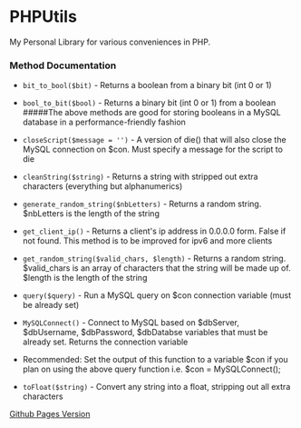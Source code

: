 # PHPUtils
My Personal Library for various conveniences in PHP.

### Method Documentation
  - `bit_to_bool($bit)` - Returns a boolean from a binary bit (int 0 or 1)
  - `bool_to_bit($bool)` - Returns a binary bit (int 0 or 1) from a boolean
#####The above methods are good for storing booleans in a MySQL database in a performance-friendly fashion
 
  - `closeScript($message = '')` - A version of die() that will also close the MySQL connection on $con. Must specify a message for the script to die
  - `cleanString($string)` - Returns a string with stripped out extra characters (everything but alphanumerics)
  - `generate_random_string($nbLetters)` - Returns a random string. $nbLetters is the length of the string
  - `get_client_ip()` - Returns a client's ip address in 0.0.0.0 form. False if not found. This method is to be improved for ipv6 and more clients
  - `get_random_string($valid_chars, $length)` - Returns a random string. $valid_chars is an array of characters that the string will be made up of. $length is the length of the string
  - `query($query)` - Run a MySQL query on $con connection variable (must be already set)
  - `MySQLConnect()` - Connect to MySQL based on $dbServer, $dbUsername, $dbPassword, $dbDatabse variables that must be already set. Returns the connection variable
 * Recommended: Set the output of this function to a variable $con if you plan on using the above query function i.e. $con = MySQLConnect();
  - `toFloat($string)` - Convert any string into a float, stripping out all extra characters

[Github Pages Version](http://gknova61.github.io/PHPUtils)
  
